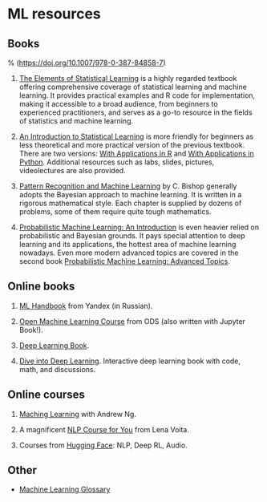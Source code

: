 # ML resources

## Books

% (https://doi.org/10.1007/978-0-387-84858-7)

1. [The Elements of Statistical Learning](https://hastie.su.domains/Papers/ESLII.pdf) is a highly regarded textbook offering comprehensive coverage of statistical learning and machine learning. It provides practical examples and R code for implementation, making it accessible to a broad audience, from beginners to experienced practitioners, and serves as a go-to resource in the fields of statistics and machine learning.

2. [An Introduction to Statistical Learning](https://www.statlearning.com/) is more friendly for beginners as less theoretical and more practical version of the previous textbook. There are two versions: [With Applications in R](https://hastie.su.domains/ISLR2/ISLRv2_corrected_June_2023.pdf) and [With Applications in Python](https://hastie.su.domains/ISLP/ISLP_website.pdf). Additional resources such as labs, slides, pictures, videolectures are also provided.

3. [Pattern Recognition and Machine Learning](https://www.microsoft.com/en-us/research/uploads/prod/2006/01/Bishop-Pattern-Recognition-and-Machine-Learning-2006.pdf) by C. Bishop generally adopts the Bayesian approach to machine learning. It is written in a rigorous mathematical style. Each chapter is supplied by dozens of problems, some of them require quite tough mathematics.

4. [Probabilistic Machine Learning: An Introduction](https://probml.github.io/pml-book/book1.html) is even heavier relied on probabilistic and Bayesian grounds. It pays special attention to deep learning and its applications, the hottest area of machine learning nowadays. Even more modern advanced topics are covered in the second book [Probabilistic Machine Learning: Advanced Topics](https://probml.github.io/pml-book/book2.html).

## Online books

1. [ML Handbook](https://academy.yandex.ru/handbook/ml) from Yandex (in Russian).

2. [Open Machine Learning Course](https://mlcourse.ai/book/index.html) from ODS (also written with Jupyter Book!).

3. [Deep Learning Book](https://www.deeplearningbook.org/).

4. [Dive into Deep Learning](https://d2l.ai/index.html). Interactive deep learning book with code, math, and discussions.

## Online courses

1. [Maching Learning](https://www.coursera.org/learn/machine-learning?specialization=machine-learning-introduction) with Andrew Ng.

2. A magnificent [NLP Course for You](https://lena-voita.github.io/nlp_course.html) from Lena Voita.

3. Courses from [Hugging Face](https://huggingface.co/learn): NLP, Deep RL, Audio.

## Other

- [Machine Learning Glossary](https://developers.google.com/machine-learning/glossary?hl=en)
